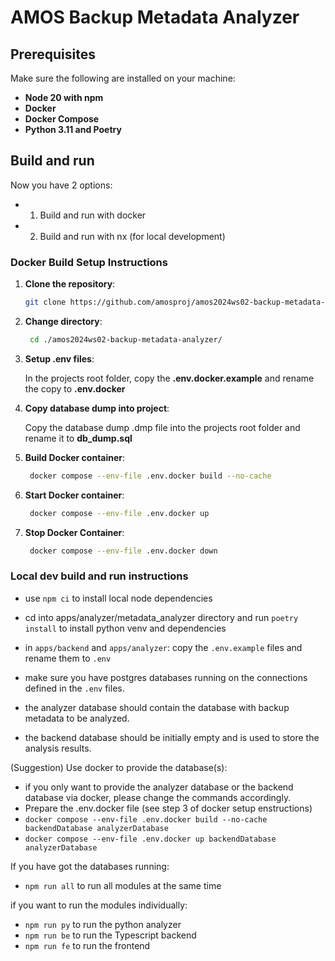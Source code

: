 # AMOS Backup Metadata Analyzer

## Prerequisites

Make sure the following are installed on your machine:

- **Node 20 with npm**
- **Docker**
- **Docker Compose**
- **Python 3.11 and Poetry**

## Build and run

Now you have 2 options:
- 1. Build and run with docker
- 2. Build and run with nx (for local development)

### Docker Build Setup Instructions

1. **Clone the repository**:

   ```bash
   git clone https://github.com/amosproj/amos2024ws02-backup-metadata-analyzer.git

   ```

2. **Change directory**:

   ```bash
    cd ./amos2024ws02-backup-metadata-analyzer/

   ```

3. **Setup .env files**:

   In the projects root folder, copy the **.env.docker.example** and rename the copy to **.env.docker**


4. **Copy database dump into project**:

   Copy the database dump .dmp file into the projects root folder and rename it to **db_dump.sql**

5. **Build  Docker container**:

   ```bash
    docker compose --env-file .env.docker build --no-cache

   ```

6. **Start Docker container**:

   ```bash
    docker compose --env-file .env.docker up

   ```

7. **Stop Docker Container**:
   ```bash
    docker compose --env-file .env.docker down
   ```


### Local dev build and run instructions

- use `npm ci` to install local node dependencies
- cd into apps/analyzer/metadata_analyzer directory and run `poetry install` to install python venv and dependencies

- in `apps/backend` and `apps/analyzer`: copy the `.env.example` files and rename them to `.env`
- make sure you have postgres databases running on the connections defined in the `.env` files.
- the analyzer database should contain the database with backup metadata to be analyzed.
- the backend database should be initially empty and is used to store the analysis results.


(Suggestion) Use docker to provide the database(s): 
- if you only want to provide the analyzer database or the backend database via docker, please change the commands accordingly.
- Prepare the .env.docker file (see step 3 of docker setup enstructions)
- `docker compose --env-file .env.docker build --no-cache backendDatabase analyzerDatabase`
- `docker compose --env-file .env.docker up backendDatabase analyzerDatabase`


If you have got the databases running:
- `npm run all` to run all modules at the same time

if you want to run the modules individually:
- `npm run py` to run the python analyzer
- `npm run be` to run the Typescript backend
- `npm run fe` to run the frontend
